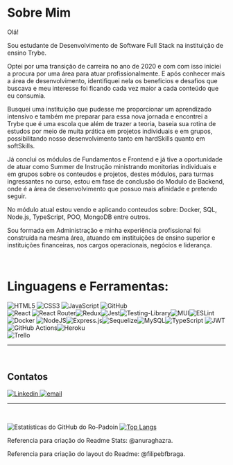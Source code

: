 # Sobre Mim

Olá!

Sou estudante de Desenvolvimento de Software Full Stack na instituição de ensino Trybe.

Optei por uma transição de carreira no ano de 2020 e com com isso iniciei a procura por uma área para atuar profissionalmente.
E após conhecer mais a área de desenvolvimento, identifiquei nela os beneficios e desafios que buscava e meu interesse foi ficando cada vez maior a cada conteúdo que eu consumia. 

Busquei uma instituição que pudesse me proporcionar um aprendizado intensivo e também me preparar para essa nova jornada e encontrei a Trybe que é uma escola que além de trazer a teoria, baseia sua rotina de estudos por meio de muita prática em projetos individuais e em grupos, possibilitando nosso desenvolvimento tanto em hardSkills quanto em softSkills.   

Já conclui os módulos de Fundamentos e Frontend e já tive a oportunidade de atuar como Summer de Instrução ministrando monitorias individuais e em grupos sobre os conteudos e projetos, destes módulos, para turmas ingressantes no curso, estou em fase de conclusão do Modulo de Backend, onde é a área de desenvolvimento que possuo mais afinidade e pretendo seguir.

No módulo atual estou vendo e aplicando conteudos sobre: Docker, SQL, Node.js, TypeScript, POO, MongoDB entre outros.

Sou formada em Administração e minha experiência profissional foi construída na mesma área, atuando em instituições de ensino superior e instituições financeiras, nos cargos operacionais, negócios e liderança.

</br>


# Linguagens e Ferramentas:


![HTML5](https://img.shields.io/badge/html5-%23E34F26.svg?style=for-the-badge&logo=html5&logoColor=white)
![CSS3](https://img.shields.io/badge/css3-%231572B6.svg?style=for-the-badge&logo=css3&logoColor=white)
![JavaScript](https://img.shields.io/badge/javascript-%23323330.svg?style=for-the-badge&logo=javascript&logoColor=%23F7DF1E)
![GitHub](https://img.shields.io/badge/github-%23121011.svg?style=for-the-badge&logo=github&logoColor=white) <br>
![React](https://img.shields.io/badge/react-%2320232a.svg?style=for-the-badge&logo=react&logoColor=%2361DAFB)
![React Router](https://img.shields.io/badge/React_Router-CA4245?style=for-the-badge&logo=react-router&logoColor=white)![Redux](https://img.shields.io/badge/redux-%23593d88.svg?style=for-the-badge&logo=redux&logoColor=white)![Jest](https://img.shields.io/badge/-jest-%23C21325?style=for-the-badge&logo=jest&logoColor=white)![Testing-Library](https://img.shields.io/badge/-TestingLibrary-%23E33332?style=for-the-badge&logo=testing-library&logoColor=white)![MUI](https://img.shields.io/badge/MUI-%230081CB.svg?style=for-the-badge&logo=mui&logoColor=white)![ESLint](https://img.shields.io/badge/ESLint-4B3263?style=for-the-badge&logo=eslint&logoColor=white) <br>
![Docker](https://img.shields.io/badge/docker-%231572B6.svg?style=for-the-badge&logo=docker&logoColor=white) ![NodeJS](https://img.shields.io/badge/node.js-6DA55F?style=for-the-badge&logo=node.js&logoColor=white)![Express.js](https://img.shields.io/badge/express.js-%23404d59.svg?style=for-the-badge&logo=express&logoColor=%2361DAFB)![Sequelize](https://img.shields.io/badge/Sequelize-52B0E7?style=for-the-badge&logo=Sequelize&logoColor=white)![MySQL](https://img.shields.io/badge/mysql-%2300f.svg?style=for-the-badge&logo=mysql&logoColor=white)![TypeScript](https://img.shields.io/badge/typescript-%23007ACC.svg?style=for-the-badge&logo=typescript&logoColor=white) ![JWT](https://img.shields.io/badge/JWT-black?style=for-the-badge&logo=JSON%20web%20tokens)![GitHub Actions](https://img.shields.io/badge/github%20actions-%232671E5.svg?style=for-the-badge&logo=githubactions&logoColor=white)![Heroku](https://img.shields.io/badge/heroku-%23430098.svg?style=for-the-badge&logo=heroku&logoColor=white) <br>
![Trello](https://img.shields.io/badge/Trello-%23026AA7.svg?style=for-the-badge&logo=Trello&logoColor=white)

<hr/>

</br>

<h2>Contatos</h2>


<a href="https://www.linkedin.com/in/rosalia-padoin-oliveira/" target="_blank">
   <img src="https://img.shields.io/badge/LinkedIn-0077B5?style=for-the-badge&logo=linkedin&logoColor=white" alt="Linkedin"/>
</a> <a href="mailto:padoinrosalia@gmail.com" target="_blank">
   <img src="https://img.shields.io/badge/Gmail-D14836?style=for-the-badge&logo=gmail&logoColor=white" alt="email">
</a>
  
  <hr/>
 
 </br>

![Estatísticas do GitHub do Ro-Padoin](https://github-readme-stats.vercel.app/api?username=Ro-padoin&count_private=true&show_icons=true&theme=outrun) [![Top Langs](https://github-readme-stats.vercel.app/api/top-langs/?username=Ro-padoin&layout=compact)](https://github.com/Ro-padoin/github-readme-stats)

Referencia para criação do Readme Stats: @anuraghazra.

Referencia para criação do layout do Readme: @filipebfbraga.
